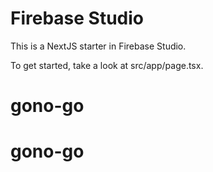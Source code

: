 # Firebase Studio

This is a NextJS starter in Firebase Studio.

To get started, take a look at src/app/page.tsx.
# gono-go
# gono-go
